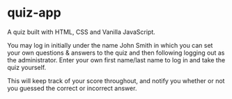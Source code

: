 # quiz-app

A quiz built with HTML, CSS and Vanilla JavaScript.

You may log in initially under the name John Smith in which you can set your own questions & answers to the quiz and then following logging out as the administrator. Enter your own first name/last name to log in and take the quiz yourself.

This will keep track of your score throughout, and notify you whether or not you guessed the correct or incorrect answer.
